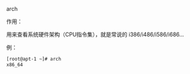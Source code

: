 arch 



作用：

用来查看系统硬件架构（CPU指令集），就是常说的 i386/i486/i586/i686...



例：

```bash
[root@apt-1 ~]# arch 
x86_64
```

